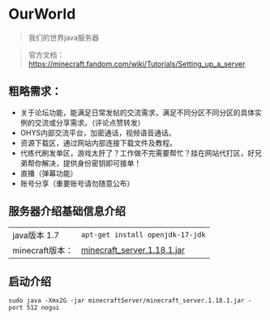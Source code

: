 # OurWorld
> 我们的世界java服务器

> 官方文档：https://minecraft.fandom.com/wiki/Tutorials/Setting_up_a_server
## 粗略需求：
  - 关于论坛功能，能满足日常发帖的交流需求，满足不同分区不同分区的具体实例的交流或分享需求。（评论点赞转发）
  - OHYS内部交流平台，加密通话，视频语音通话。
  - 资源下载区，通过网站内部连接下载文件及教程。
  - 代练代刷发单区，游戏太肝了？工作做不完需要帮忙？挂在网站代打区，好兄弟帮你解决，提供身份密钥即可接单！
  - 直播（弹幕功能）
  - 账号分享（重要账号请勿随意公布）

## 服务器介绍基础信息介绍

|     |   |
|  ----  | ----  |
| java版本 1.7  | `apt-get install openjdk-17-jdk` |
| minecraft版本：  | [minecraft_server.1.18.1.jar](https://launcher.mojang.com/v1/objects/125e5adf40c659fd3bce3e66e67a16bb49ecc1b9/server.jar) |

## 启动介绍
`sudo java -Xmx2G -jar minecraftServer/minecraft_server.1.18.1.jar -port 512 nogui`
